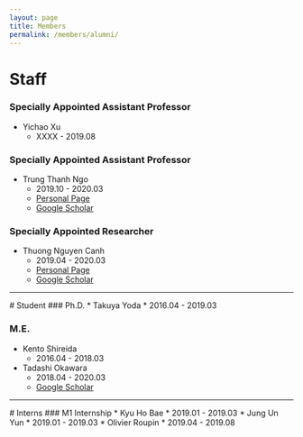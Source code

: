 ```yaml
---
layout: page
title: Members
permalink: /members/alumni/
---
```


# Staff
### Specially Appointed Assistant Professor
* Yichao Xu
  * XXXX - 2019.08

### Specially Appointed Assistant Professor
* Trung Thanh Ngo
  * 2019.10 - 2020.03
  * [Personal Page](http://www.am.sanken.osaka-u.ac.jp/~trung/)
  * [Google Scholar](https://scholar.google.com/citations?user=i5UfXBIAAAAJ)

### Specially Appointed Researcher
* Thuong Nguyen Canh
  * 2019.04 - 2020.03
  * [Personal Page](https://ngcthuong.github.io/)
  * [Google Scholar](https://scholar.google.com/citations?user=btY_JpQAAAAJ)

<hr>
# Student
### Ph.D.
* Takuya Yoda
  * 2016.04 - 2019.03

### M.E.
* Kento Shireida
  * 2016.04 - 2018.03
* Tadashi Okawara
  * 2018.04 - 2020.03
  * [Google Scholar](https://scholar.google.com/citations?user=VVDPhF0AAAAJ)

<hr>
# Interns
### M1 Internship
* Kyu Ho Bae
  * 2019.01 - 2019.03
* Jung Un Yun
  * 2019.01 - 2019.03
* Olivier Roupin
  * 2019.04 - 2019.08

